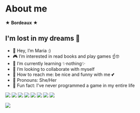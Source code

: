 # About me
 ★ **Bordeaux** ★
## I'm lost in my dreams 🌊
- 🎐 Hey, I’m Maria :)
- 🎮 I’m interested in read books and play games ☝️🤓
- 🌼 I’m currently learning ✨nothing✨ 
- 💞️ I’m looking to collaborate with myself
- 🐣 How to reach me: be nice and funny with me 💕
- 🍡 Pronouns: She/Her
- 💫 Fun fact: I've never programmed a game in my entire life

![](https://img.shields.io/badge/X-000000?style=for-the-badge&logo=x&logoColor=white)
![](https://img.shields.io/badge/Steam-000000?style=for-the-badge&logo=steam&logoColor=white)
![](https://img.shields.io/badge/PlayStation-003791?style=for-the-badge&logo=playstation&logoColor=white)
![](https://img.shields.io/badge/Spotify-1ED760?&style=for-the-badge&logo=spotify&logoColor=white)
![](https://img.shields.io/badge/Netflix-E50914?style=for-the-badge&logo=netflix&logoColor=white)
![](https://img.shields.io/badge/YouTube-FF0000?style=for-the-badge&logo=youtube&logoColor=white)
![](https://img.shields.io/badge/Twitch-9146FF?style=for-the-badge&logo=twitch&logoColor=white)
![](https://img.shields.io/badge/Crunchyroll-F47521?style=for-the-badge&logo=crunchyroll&logoColor=white)

![](https://i.pinimg.com/originals/59/0e/26/590e26fc96fbbcaa30438cf5822ed65b.gif)
